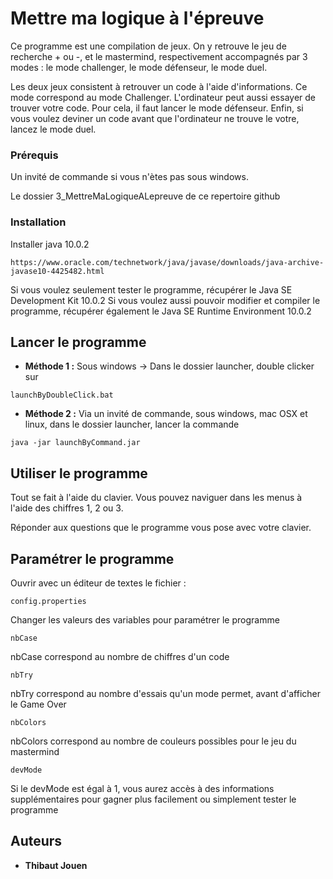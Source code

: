 # Mettre ma logique à l'épreuve

Ce programme est une compilation de jeux. On y retrouve le jeu de recherche + ou -, et le mastermind, respectivement accompagnés par 3 modes : le mode challenger, le mode défenseur, le mode duel.

Les deux jeux consistent à retrouver un code à l'aide d'informations. Ce mode correspond au mode Challenger. L'ordinateur peut aussi essayer de trouver votre code. Pour cela, il faut lancer le mode défenseur. Enfin, si vous voulez deviner un code avant que l'ordinateur ne trouve le votre, lancez le mode duel.

### Prérequis

Un invité de commande si vous n'ètes pas sous windows.

Le dossier 3_MettreMaLogiqueALepreuve de ce repertoire github

### Installation

Installer java 10.0.2

```
https://www.oracle.com/technetwork/java/javase/downloads/java-archive-javase10-4425482.html
```

Si vous voulez seulement tester le programme, récupérer le Java SE Development Kit 10.0.2
Si vous voulez aussi pouvoir modifier et compiler le programme, récupérer également le Java SE Runtime Environment 10.0.2

## Lancer le programme

* **Méthode 1 :** Sous windows
-> Dans le dossier launcher, double clicker sur

```
launchByDoubleClick.bat
```

* **Méthode 2 :** Via un invité de commande, sous windows, mac OSX
et linux, dans le dossier launcher, lancer la commande 

```
java -jar launchByCommand.jar
```

## Utiliser le programme

Tout se fait à l'aide du clavier. Vous pouvez naviguer dans les menus à l'aide des chiffres 1, 2 ou 3.

Réponder aux questions que le programme vous pose avec votre clavier.

## Paramétrer le programme

Ouvrir avec un éditeur de textes le fichier : 

```
config.properties
```

Changer les valeurs des variables pour paramétrer le programme

```
nbCase
```
nbCase correspond au nombre de chiffres d'un code

```
nbTry
```
nbTry correspond au nombre d'essais qu'un mode permet, avant d'afficher le Game Over

```
nbColors
```
nbColors correspond au nombre de couleurs possibles pour le jeu du mastermind

```
devMode
```
Si le devMode est égal à 1, vous aurez accès à des informations supplémentaires pour gagner plus facilement ou simplement tester le programme

## Auteurs

* **Thibaut Jouen**

